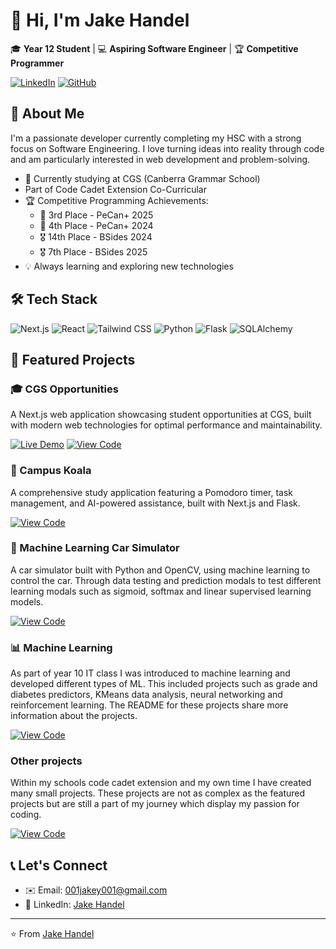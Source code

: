 # 👋 Hi, I'm Jake Handel

🎓 **Year 12 Student** | 💻 **Aspiring Software Engineer** | 🏆 **Competitive Programmer**

[![LinkedIn](https://img.shields.io/badge/Connect-LinkedIn-0077B5?style=for-the-badge&logo=linkedin)](www.linkedin.com/in/jake-handel-a13384349)
[![GitHub](https://img.shields.io/badge/Follow-GitHub-181717?style=for-the-badge&logo=github)](https://github.com/Jake-Handel)

## 🚀 About Me

I'm a passionate developer currently completing my HSC with a strong focus on Software Engineering. I love turning ideas into reality through code and am particularly interested in web development and problem-solving.

- 🏫 Currently studying at CGS (Canberra Grammar School)
- Part of Code Cadet Extension Co-Curricular
- 🏆 Competitive Programming Achievements:
  - 🥉 3rd Place - PeCan+ 2025
  - 🏅 4th Place - PeCan+ 2024
  - 🎖️ 14th Place - BSides 2024
  - 🎖️ 7th Place - BSides 2025
- 💡 Always learning and exploring new technologies

## 🛠️ Tech Stack

![Next.js](https://img.shields.io/badge/Next.js-000000?style=flat-square&logo=nextdotjs&logoColor=white)
![React](https://img.shields.io/badge/React-61DAFB?style=flat-square&logo=react&logoColor=black)
![Tailwind CSS](https://img.shields.io/badge/Tailwind_CSS-38B2AC?style=flat-square&logo=tailwind-css&logoColor=white)
![Python](https://img.shields.io/badge/Python-3776AB?style=flat-square&logo=python&logoColor=white)
![Flask](https://img.shields.io/badge/Flask-000000?style=flat-square&logo=flask&logoColor=white)
![SQLAlchemy](https://img.shields.io/badge/SQLAlchemy-D71F00?style=flat-square&logo=sqlalchemy&logoColor=white)

## 💼 Featured Projects

### 🎓 CGS Opportunities
A Next.js web application showcasing student opportunities at CGS, built with modern web technologies for optimal performance and maintainability.

[![Live Demo](https://img.shields.io/badge/🌐_Live_Demo-000000?style=for-the-badge)](https://cgs-opportunities.vercel.app/)
[![View Code](https://img.shields.io/badge/📚_View_Code-181717?style=for-the-badge&logo=github)](https://github.com/Jake-Handel/cgs-opportunities)

### 🐨 Campus Koala
A comprehensive study application featuring a Pomodoro timer, task management, and AI-powered assistance, built with Next.js and Flask.

[![View Code](https://img.shields.io/badge/🐨_View_Code-181717?style=for-the-badge&logo=github)](https://github.com/Jake-Handel/campus-koala)

### 🚗 Machine Learning Car Simulator
A car simulator built with Python and OpenCV, using machine learning to control the car. Through data testing and prediction modals to test different learning modals such as sigmoid, softmax and linear supervised learning models.  

[![View Code](https://img.shields.io/badge/🚗_View_Code-181717?style=for-the-badge&logo=github)](https://github.com/Jake-Handel/AI-Car-Sim)

### 📊 Machine Learning
As part of year 10 IT class I was introduced to machine learning and developed different types of ML. This included projects such as grade and diabetes predictors, KMeans data analysis, neural networking and reinforcement learning. The README for these projects share more information about the projects.

[![View Code](https://img.shields.io/badge/🧠_View_Code-181717?style=for-the-badge&logo=github)](https://github.com/Jake-Handel/IT-Work)

### Other projects
Within my schools code cadet extension and my own time I have created many small projects. These projects are not as complex as the featured projects but are still a part of my journey which display my passion for coding. 

[![View Code](https://img.shields.io/badge/🌱_View_Code-181717?style=for-the-badge&logo=github)](https://github.com/Jake-Handel/Random)

## 📞 Let's Connect

- ✉️ Email: [001jakey001@gmail.com](mailto:001jakey001@gmail.com)
- 💼 LinkedIn: [Jake Handel](https://www.linkedin.com/in/jake-handel-a13384349)

---

⭐️ From [Jake Handel](https://github.com/Jake-Handel)
